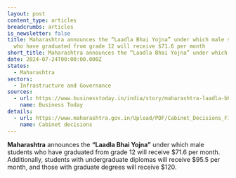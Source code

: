 ```yaml
---
layout: post
content_type: articles
breadcrumbs: articles
is_newsletter: false
title: Maharashtra announces the “Laadla Bhai Yojna” under which male students
  who have graduated from grade 12 will receive $71.6 per month
short_title: Maharashtra announces the “Laadla Bhai Yojna” under which male students who
date: 2024-07-24T00:00:00.000Z
states:
  - Maharashtra
sectors:
  - Infrastructure and Governance
sources:
  - url: https://www.businesstoday.in/india/story/maharashtra-laadla-bhai-yojna-12th-pass-to-get-rs-6000-graduates-rs-10000-per-month-437514-2024-07-17
    name: Business Today
details:
  - url: https://www.maharashtra.gov.in/Upload/PDF/Cabinet_Decisions_Final_No_72-75.pdf
    name: Cabinet decisions
---
```

**Maharashtra** announces the **“Laadla Bhai Yojna”** under which male students who have graduated from grade 12 will receive $71.6 per month. Additionally, students with undergraduate diplomas will receive $95.5 per month, and those with graduate degrees will receive $120.
